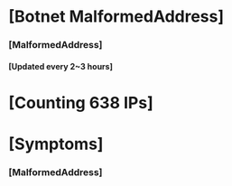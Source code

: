 # [Botnet MalformedAddress]
### [MalformedAddress]
#### [Updated every 2~3 hours]

# [Counting 638 IPs]

# [Symptoms] 
###   [MalformedAddress]
